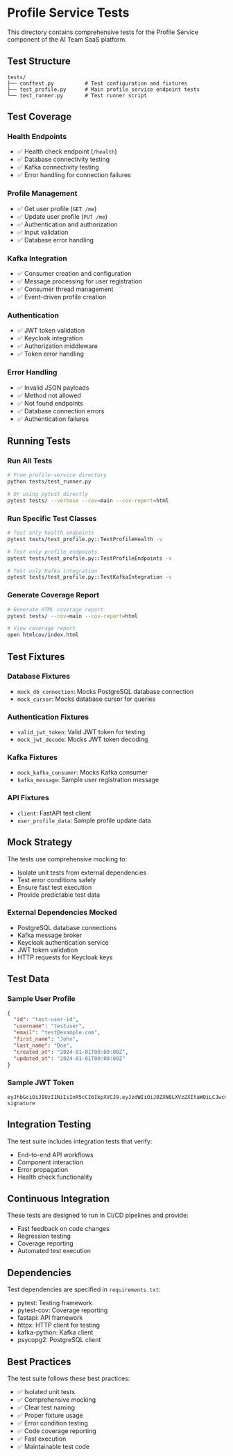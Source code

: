 # Profile Service Tests

This directory contains comprehensive tests for the Profile Service component of the AI Team SaaS platform.

## Test Structure

```
tests/
├── conftest.py          # Test configuration and fixtures
├── test_profile.py      # Main profile service endpoint tests
└── test_runner.py       # Test runner script
```

## Test Coverage

### Health Endpoints
- ✅ Health check endpoint (`/health`)
- ✅ Database connectivity testing
- ✅ Kafka connectivity testing
- ✅ Error handling for connection failures

### Profile Management
- ✅ Get user profile (`GET /me`)
- ✅ Update user profile (`PUT /me`)
- ✅ Authentication and authorization
- ✅ Input validation
- ✅ Database error handling

### Kafka Integration
- ✅ Consumer creation and configuration
- ✅ Message processing for user registration
- ✅ Consumer thread management
- ✅ Event-driven profile creation

### Authentication
- ✅ JWT token validation
- ✅ Keycloak integration
- ✅ Authorization middleware
- ✅ Token error handling

### Error Handling
- ✅ Invalid JSON payloads
- ✅ Method not allowed
- ✅ Not found endpoints
- ✅ Database connection errors
- ✅ Authentication failures

## Running Tests

### Run All Tests
```bash
# From profile-service directory
python tests/test_runner.py

# Or using pytest directly
pytest tests/ --verbose --cov=main --cov-report=html
```

### Run Specific Test Classes
```bash
# Test only health endpoints
pytest tests/test_profile.py::TestProfileHealth -v

# Test only profile endpoints
pytest tests/test_profile.py::TestProfileEndpoints -v

# Test only Kafka integration
pytest tests/test_profile.py::TestKafkaIntegration -v
```

### Generate Coverage Report
```bash
# Generate HTML coverage report
pytest tests/ --cov=main --cov-report=html

# View coverage report
open htmlcov/index.html
```

## Test Fixtures

### Database Fixtures
- `mock_db_connection`: Mocks PostgreSQL database connection
- `mock_cursor`: Mocks database cursor for queries

### Authentication Fixtures
- `valid_jwt_token`: Valid JWT token for testing
- `mock_jwt_decode`: Mocks JWT token decoding

### Kafka Fixtures
- `mock_kafka_consumer`: Mocks Kafka consumer
- `kafka_message`: Sample user registration message

### API Fixtures
- `client`: FastAPI test client
- `user_profile_data`: Sample profile update data

## Mock Strategy

The tests use comprehensive mocking to:
- Isolate unit tests from external dependencies
- Test error conditions safely
- Ensure fast test execution
- Provide predictable test data

### External Dependencies Mocked
- PostgreSQL database connections
- Kafka message broker
- Keycloak authentication service
- JWT token validation
- HTTP requests for Keycloak keys

## Test Data

### Sample User Profile
```json
{
  "id": "test-user-id",
  "username": "testuser",
  "email": "test@example.com",
  "first_name": "John",
  "last_name": "Doe",
  "created_at": "2024-01-01T00:00:00Z",
  "updated_at": "2024-01-01T00:00:00Z"
}
```

### Sample JWT Token
```
eyJhbGciOiJIUzI1NiIsInR5cCI6IkpXVCJ9.eyJzdWIiOiJ0ZXN0LXVzZXItaWQiLCJwcmVmZXJyZWRfdXNlcm5hbWUiOiJ0ZXN0dXNlciIsImVtYWlsIjoidGVzdEBleGFtcGxlLmNvbSJ9.test-signature
```

## Integration Testing

The test suite includes integration tests that verify:
- End-to-end API workflows
- Component interaction
- Error propagation
- Health check functionality

## Continuous Integration

These tests are designed to run in CI/CD pipelines and provide:
- Fast feedback on code changes
- Regression testing
- Coverage reporting
- Automated test execution

## Dependencies

Test dependencies are specified in `requirements.txt`:
- pytest: Testing framework
- pytest-cov: Coverage reporting
- fastapi: API framework
- httpx: HTTP client for testing
- kafka-python: Kafka client
- psycopg2: PostgreSQL client

## Best Practices

The test suite follows these best practices:
- ✅ Isolated unit tests
- ✅ Comprehensive mocking
- ✅ Clear test naming
- ✅ Proper fixture usage
- ✅ Error condition testing
- ✅ Code coverage reporting
- ✅ Fast execution
- ✅ Maintainable test code
